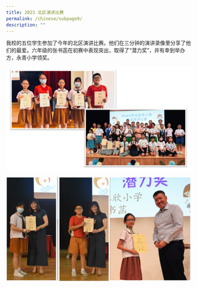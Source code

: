 ```yaml
---
title: 2023 北区演讲比赛
permalink: /chinese/subpage9/
description: ""
---
```

我校的五位学生参加了今年的北区演讲比赛。他们在三分钟的演讲录像里分享了他们的最爱。六年级的张书菡在初赛中表现突出，取得了“潜力奖”，并有幸到举办方，永青小学领奖。

![](/images/2023%20北区演讲比赛%201.jpg)

![](/images/2023%20北区演讲比赛%202.jpg)